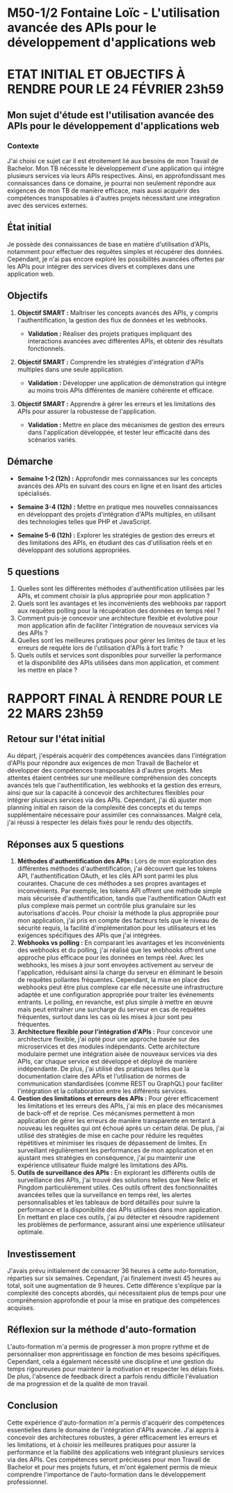 # M50-1/2 Fontaine Loïc - L'utilisation avancée des APIs pour le développement d'applications web

# ETAT INITIAL ET OBJECTIFS À RENDRE POUR LE 24 FÉVRIER 23h59

## Mon sujet d'étude est l'utilisation avancée des APIs pour le développement d'applications web

### Contexte

J'ai choisi ce sujet car il est étroitement lié aux besoins de mon Travail de Bachelor. Mon TB nécessite le développement d'une application qui intègre plusieurs services via leurs APIs respectives. Ainsi, en approfondissant mes connaissances dans ce domaine, je pourrai non seulement répondre aux exigences de mon TB de manière efficace, mais aussi acquérir des compétences transposables à d'autres projets nécessitant une intégration avec des services externes.

## État initial
Je possède des connaissances de base en matière d'utilisation d'APIs, notamment pour effectuer des requêtes simples et récupérer des données. Cependant, je n'ai pas encore exploré les possibilités avancées offertes par les APIs pour intégrer des services divers et complexes dans une application web.

## Objectifs


1. **Objectif SMART :** Maîtriser les concepts avancés des APIs, y compris l'authentification, la gestion des flux de données et les webhooks.
   - **Validation :** Réaliser des projets pratiques impliquant des interactions avancées avec différentes APIs, et obtenir des résultats fonctionnels.

2. **Objectif SMART :** Comprendre les stratégies d'intégration d'APIs multiples dans une seule application.
   - **Validation :** Développer une application de démonstration qui intègre au moins trois APIs différentes de manière cohérente et efficace.

3. **Objectif SMART :** Apprendre à gérer les erreurs et les limitations des APIs pour assurer la robustesse de l'application.
   - **Validation :** Mettre en place des mécanismes de gestion des erreurs dans l'application développée, et tester leur efficacité dans des scénarios variés.

## Démarche

- **Semaine 1-2 (12h) :** Approfondir mes connaissances sur les concepts avancés des APIs en suivant des cours en ligne et en lisant des articles spécialisés.
   
- **Semaine 3-4 (12h) :** Mettre en pratique mes nouvelles connaissances en développant des projets d'intégration d'APIs multiples, en utilisant des technologies telles que PHP et JavaScript.
   
- **Semaine 5-6 (12h) :** Explorer les stratégies de gestion des erreurs et des limitations des APIs, en étudiant des cas d'utilisation réels et en développant des solutions appropriées.


## 5 questions
1. Quelles sont les différentes méthodes d'authentification utilisées par les APIs, et comment choisir la plus appropriée pour mon application ?
2. Quels sont les avantages et les inconvénients des webhooks par rapport aux requêtes polling pour la récupération des données en temps réel ?
3. Comment puis-je concevoir une architecture flexible et évolutive pour mon application afin de faciliter l'intégration de nouveaux services via des APIs ?
4. Quelles sont les meilleures pratiques pour gérer les limites de taux et les erreurs de requête lors de l'utilisation d'APIs à fort trafic ?
5. Quels outils et services sont disponibles pour surveiller la performance et la disponibilité des APIs utilisées dans mon application, et comment les mettre en place ?

# RAPPORT FINAL À RENDRE POUR LE 22 MARS 23h59

## Retour sur l'état initial
Au départ, j'espérais acquérir des compétences avancées dans l'intégration d'APIs pour répondre aux exigences de mon Travail de Bachelor et développer des compétences transposables à d'autres projets. Mes attentes étaient centrées sur une meilleure compréhension des concepts avancés tels que l'authentification, les webhooks et la gestion des erreurs, ainsi que sur la capacité à concevoir des architectures flexibles pour intégrer plusieurs services via des APIs.
Cependant, j'ai dû ajuster mon planning initial en raison de la complexité des concepts et du temps supplémentaire nécessaire pour assimiler ces connaissances. Malgré cela, j'ai réussi à respecter les délais fixés pour le rendu des objectifs.

## Réponses aux 5 questions
1. **Méthodes d'authentification des APIs :** Lors de mon exploration des différentes méthodes d'authentification, j'ai découvert que les tokens API, l'authentification OAuth, et les clés API sont parmi les plus courantes. Chacune de ces méthodes a ses propres avantages et inconvénients. Par exemple, les tokens API offrent une méthode simple mais sécurisée d'authentification, tandis que l'authentification OAuth est plus complexe mais permet un contrôle plus granulaire sur les autorisations d'accès. Pour choisir la méthode la plus appropriée pour mon application, j'ai pris en compte des facteurs tels que le niveau de sécurité requis, la facilité d'implémentation pour les utilisateurs et les exigences spécifiques des APIs que j'ai intégrées.
2. **Webhooks vs polling :** En comparant les avantages et les inconvénients des webhooks et du polling, j'ai réalisé que les webhooks offrent une approche plus efficace pour les données en temps réel. Avec les webhooks, les mises à jour sont envoyées activement au serveur de l'application, réduisant ainsi la charge du serveur en éliminant le besoin de requêtes pollantes fréquentes. Cependant, la mise en place des webhooks peut être plus complexe car elle nécessite une infrastructure adaptée et une configuration appropriée pour traiter les événements entrants. Le polling, en revanche, est plus simple à mettre en œuvre mais peut entraîner une surcharge du serveur en cas de requêtes fréquentes, surtout dans les cas où les mises à jour sont peu fréquentes.
3. **Architecture flexible pour l'intégration d'APIs :** Pour concevoir une architecture flexible, j'ai opté pour une approche basée sur des microservices et des modules indépendants. Cette architecture modulaire permet une intégration aisée de nouveaux services via des APIs, car chaque service est développé et déployé de manière indépendante. De plus, j'ai utilisé des pratiques telles que la documentation claire des APIs et l'utilisation de normes de communication standardisées (comme REST ou GraphQL) pour faciliter l'intégration et la collaboration entre les différents services.
4. **Gestion des limitations et erreurs des APIs :** Pour gérer efficacement les limitations et les erreurs des APIs, j'ai mis en place des mécanismes de back-off et de reprise. Ces mécanismes permettent à mon application de gérer les erreurs de manière transparente en tentant à nouveau les requêtes qui ont échoué après un certain délai. De plus, j'ai utilisé des stratégies de mise en cache pour réduire les requêtes répétitives et minimiser les risques de dépassement de limites. En surveillant régulièrement les performances de mon application et en ajustant mes stratégies en conséquence, j'ai pu maintenir une expérience utilisateur fluide malgré les limitations des APIs.
5. **Outils de surveillance des APIs :** En explorant les différents outils de surveillance des APIs, j'ai trouvé des solutions telles que New Relic et Pingdom particulièrement utiles. Ces outils offrent des fonctionnalités avancées telles que la surveillance en temps réel, les alertes personnalisables et les tableaux de bord détaillés pour suivre la performance et la disponibilité des APIs utilisées dans mon application. En mettant en place ces outils, j'ai pu détecter et résoudre rapidement les problèmes de performance, assurant ainsi une expérience utilisateur optimale.


## Investissement

J'avais prévu initialement de consacrer 36 heures à cette auto-formation, réparties sur six semaines. Cependant, j'ai finalement investi 45 heures au total, soit une augmentation de 9 heures. Cette différence s'explique par la complexité des concepts abordés, qui nécessitaient plus de temps pour une compréhension approfondie et pour la mise en pratique des compétences acquises.

## Réflexion sur la méthode d'auto-formation

L'auto-formation m'a permis de progresser à mon propre rythme et de personnaliser mon apprentissage en fonction de mes besoins spécifiques. Cependant, cela a également nécessité une discipline et une gestion du temps rigoureuses pour maintenir la motivation et respecter les délais fixés. De plus, l'absence de feedback direct a parfois rendu difficile l'évaluation de ma progression et de la qualité de mon travail.

## Conclusion

Cette expérience d'auto-formation m'a permis d'acquérir des compétences essentielles dans le domaine de l'intégration d'APIs avancée. J'ai appris à concevoir des architectures robustes, à gérer efficacement les erreurs et les limitations, et à choisir les meilleures pratiques pour assurer la performance et la fiabilité des applications web intégrant plusieurs services via des APIs. Ces compétences seront précieuses pour mon Travail de Bachelor et pour mes projets futurs, et m'ont également permis de mieux comprendre l'importance de l'auto-formation dans le développement professionnel.

